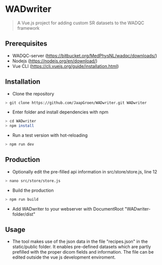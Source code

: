 # WADwriter

> A Vue.js project for adding custom SR datasets to the WADQC framework


## Prerequisites
* WADQC-server (https://bitbucket.org/MedPhysNL/wadqc/downloads/)
* Nodejs (https://nodejs.org/en/download/)
* Vue CLI (https://cli.vuejs.org/guide/installation.html)

## Installation
* Clone the repository
``` bash
> git clone https://github.com/JaapGroen/WADwriter.git WADwriter
```
* Enter folder and install dependencies with npm
``` bash
> cd WADwriter
> npm install
```
* Run a test version with hot-reloading
``` bash
> npm run dev
```

## Production
* Optionally edit the pre-filled api information in src/store/store.js, line 12
``` bash
> nano src/store/store.js
```
* Build the production
``` bash
> npm run build
```
* Add WADwriter to your webserver with DocumentRoot "WADwriter-folder/dist"

## Usage
* The tool makes use of the json data in the file "recipes.json" in the static/public folder. It enables pre-defined datasets which are partly prefilled with the proper dicom fields and information. The file can be edited outside the vue js development enviroment. 

